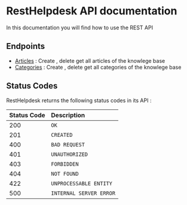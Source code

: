 # RestHelpdesk API documentation

In this documentation you will find how to use the REST API

## Endpoints

- [Articles](/documentation/articles.md) : Create , delete get all articles of the knowlege base
- [Categories](/documentation/categories.md) : Create , delete get all categories of the knowlege base


## Status Codes

RestHelpdesk returns the following status codes in its API :

| Status Code | Description |
| :--- | :--- |
| 200 | `OK` |
| 201 | `CREATED` |
| 400 | `BAD REQUEST` |
| 401 | `UNAUTHORIZED` |
| 403 | `FORBIDDEN` |
| 404 | `NOT FOUND` |
| 422 | `UNPROCESSABLE ENTITY` |
| 500 | `INTERNAL SERVER ERROR` |
